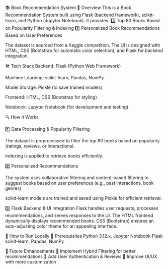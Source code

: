 📚 Book Recommendation System
🚀 Overview
This is a Book Recommendation System built using Flask (backend framework), scikit-learn, and Python (Jupyter Notebook). It provides:
1️⃣ Top 80 Books Based on Popularity Filtering & Indexing
2️⃣ Personalized Book Recommendations Based on User Preferences

The dataset is sourced from a Kaggle competition. The UI is designed with HTML, CSS (Bootstrap for automatic color selection), and Flask for backend integration.

🛠️ Tech Stack
Backend: Flask (Python Web Framework)

Machine Learning: scikit-learn, Pandas, NumPy

Model Storage: Pickle (to save trained models)

Frontend: HTML, CSS (Bootstrap for styling)

Notebook: Jupyter Notebook (for development and testing)

🔍 How It Works

1️⃣ Data Processing & Popularity Filtering

The dataset is preprocessed to filter the top 80 books based on popularity (ratings, reviews, or interactions).

Indexing is applied to retrieve books efficiently.

2️⃣ Personalized Recommendations

The system uses collaborative filtering and content-based filtering to suggest books based on user preferences (e.g., past interactions, book genres)

scikit-learn models are trained and saved using Pickle for efficient retrieval.

3️⃣ Flask Backend & UI Integration
Flask handles user requests, processes recommendations, and serves responses to the UI.
The HTML frontend dynamically displays recommended books.
CSS (Bootstrap) ensures an auto-adjusting color theme for an appealing interface.

🎯 How to Run Locally
🔹 Prerequisites
Python 3.12.x, Jupyter Notebook
Flask
scikit-learn, Pandas, NumPy

📌 Future Enhancements
🔹 Implement Hybrid Filtering for better recommendations
🔹 Add User Authentication & Reviews
🔹 Improve UI/UX with more customization
